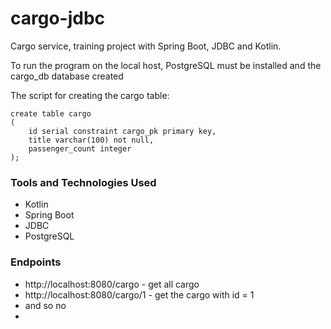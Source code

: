 # cargo-jdbc

Cargo service, training project with Spring Boot, JDBC and Kotlin.

To run the program on the local host, 
PostgreSQL must be installed 
and the cargo_db database created

The script for creating the cargo table:

```
create table cargo
(
    id serial constraint cargo_pk primary key,
    title varchar(100) not null,
    passenger_count integer
);
```

### Tools and Technologies Used
* Kotlin
* Spring Boot
* JDBC
* PostgreSQL

### Endpoints
* http://localhost:8080/cargo - get all cargo
* http://localhost:8080/cargo/1 - get the cargo with id = 1
* and so no
* 
